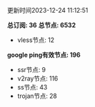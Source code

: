 更新时间2023-12-24 11:12:51

**总订阅: 36**
**总节点: 6532**
- vless节点: 12

**google ping有效节点: 196**
- ssr节点: 9
- v2ray节点: 116
- ss节点: 43
- trojan节点: 28
